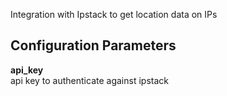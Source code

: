 Integration with Ipstack to get location data on IPs

## Configuration Parameters

**api_key**  
api key to authenticate against ipstack
